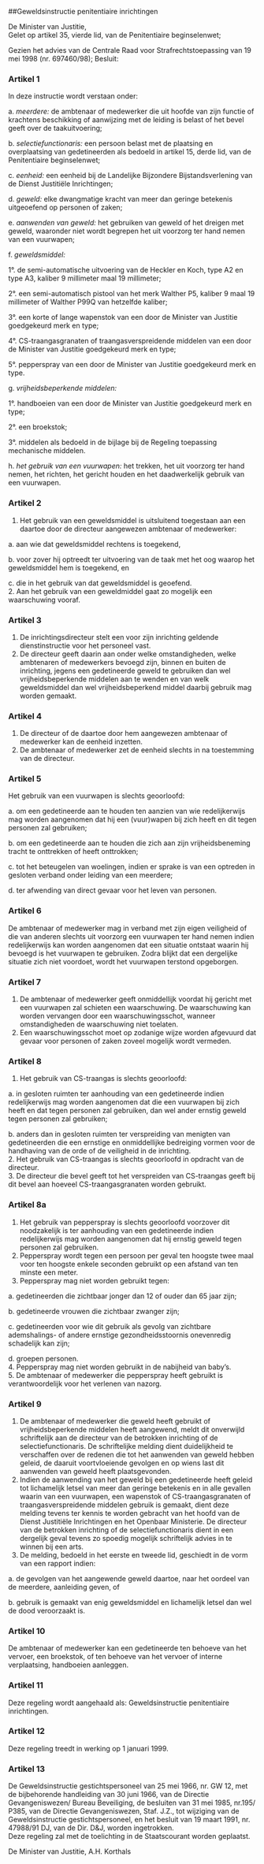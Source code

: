<meta http-equiv='Content-Type' content='text/html; charset=utf-8' />

##Geweldsinstructie penitentiaire inrichtingen

De Minister van Justitie,  
Gelet op artikel 35, vierde lid, van de Penitentiaire beginselenwet;

Gezien het advies van de Centrale Raad voor Strafrechtstoepassing van 19 mei 1998 (nr. 697460/98);
Besluit:    

### Artikel  1  

In deze instructie wordt verstaan onder: 

a. *meerdere:* de ambtenaar of medewerker die uit hoofde van zijn functie of krachtens beschikking of aanwijzing met de leiding is belast of het bevel geeft over de taakuitvoering;  

b. *selectiefunctionaris:* een persoon belast met de plaatsing en overplaatsing van gedetineerden als bedoeld in artikel 15, derde lid, van de Penitentiaire beginselenwet;  

c. *eenheid:* een eenheid bij de Landelijke Bijzondere Bijstandsverlening van de Dienst Justitiële Inrichtingen;  

d. *geweld:* elke dwangmatige kracht van meer dan geringe betekenis uitgeoefend op personen of zaken;  

e. *aanwenden van geweld:* het gebruiken van geweld of het dreigen met geweld, waaronder niet wordt begrepen het uit voorzorg ter hand nemen van een vuurwapen;  

f.  *geweldsmiddel:*  

1°. de semi-automatische uitvoering van de Heckler en Koch, type A2 en type A3, kaliber 9 millimeter maal 19 millimeter;  

2°. een semi-automatisch pistool van het merk Walther P5, kaliber 9 maal 19 millimeter of Walther P99Q van hetzelfde kaliber;  

3°. een korte of lange wapenstok van een door de Minister van Justitie goedgekeurd merk en type;  

4°. CS-traangasgranaten of traangasverspreidende middelen van een door de Minister van Justitie goedgekeurd merk en type;  

5°. pepperspray van een door de Minister van Justitie goedgekeurd merk en type.    

g.  *vrijheidsbeperkende middelen:*  

1°. handboeien van een door de Minister van Justitie goedgekeurd merk en type;  

2°. een broekstok;  

3°. middelen als bedoeld in de bijlage bij de Regeling toepassing mechanische middelen.    

h. *het gebruik van een vuurwapen:* het trekken, het uit voorzorg ter hand nemen, het richten, het gericht houden en het daadwerkelijk gebruik van een vuurwapen.    

### Artikel  2  

1.  Het gebruik van een geweldsmiddel is uitsluitend toegestaan aan een daartoe door de directeur aangewezen ambtenaar of medewerker: 

a. aan wie dat geweldsmiddel rechtens is toegekend,  

b. voor zover hij optreedt ter uitvoering van de taak met het oog waarop het geweldsmiddel hem is toegekend, en  

c. die in het gebruik van dat geweldsmiddel is geoefend.     
2.  Aan het gebruik van een geweldmiddel gaat zo mogelijk een waarschuwing vooraf.   

### Artikel  3  

1.  De inrichtingsdirecteur stelt een voor zijn inrichting geldende dienstinstructie voor het personeel vast.   
2.  De directeur geeft daarin aan onder welke omstandigheden, welke ambtenaren of medewerkers bevoegd zijn, binnen en buiten de inrichting, jegens een gedetineerde geweld te gebruiken dan wel vrijheidsbeperkende middelen aan te wenden en van welk geweldsmiddel dan wel vrijheidsbeperkend middel daarbij gebruik mag worden gemaakt.   

### Artikel  4  

1.  De directeur of de daartoe door hem aangewezen ambtenaar of medewerker kan de eenheid inzetten.   
2.  De ambtenaar of medewerker zet de eenheid slechts in na toestemming van de directeur.   

### Artikel  5  

Het gebruik van een vuurwapen is slechts geoorloofd: 

a. om een gedetineerde aan te houden ten aanzien van wie redelijkerwijs mag worden aangenomen dat hij een (vuur)wapen bij zich heeft en dit tegen personen zal gebruiken;  

b. om een gedetineerde aan te houden die zich aan zijn vrijheidsbeneming tracht te onttrekken of heeft onttrokken;  

c. tot het beteugelen van woelingen, indien er sprake is van een optreden in gesloten verband onder leiding van een meerdere;  

d. ter afwending van direct gevaar voor het leven van personen.    

### Artikel  6  

De ambtenaar of medewerker mag in verband met zijn eigen veiligheid of die van anderen slechts uit voorzorg een vuurwapen ter hand nemen indien redelijkerwijs kan worden aangenomen dat een situatie ontstaat waarin hij bevoegd is het vuurwapen te gebruiken. Zodra blijkt dat een dergelijke situatie zich niet voordoet, wordt het vuurwapen terstond opgeborgen.  

### Artikel  7  

1.  De ambtenaar of medewerker geeft onmiddellijk voordat hij gericht met een vuurwapen zal schieten een waarschuwing. De waarschuwing kan worden vervangen door een waarschuwingsschot, wanneer omstandigheden de waarschuwing niet toelaten.   
2.  Een waarschuwingsschot moet op zodanige wijze worden afgevuurd dat gevaar voor personen of zaken zoveel mogelijk wordt vermeden.   

### Artikel  8  

1.  Het gebruik van CS-traangas is slechts geoorloofd: 

a. in gesloten ruimten ter aanhouding van een gedetineerde indien redelijkerwijs mag worden aangenomen dat die een vuurwapen bij zich heeft en dat tegen personen zal gebruiken, dan wel ander ernstig geweld tegen personen zal gebruiken;  

b. anders dan in gesloten ruimten ter verspreiding van menigten van gedetineerden die een ernstige en onmiddellijke bedreiging vormen voor de handhaving van de orde of de veiligheid in de inrichting.     
2.  Het gebruik van CS-traangas is slechts geoorloofd in opdracht van de directeur.   
3.  De directeur die bevel geeft tot het verspreiden van CS-traangas geeft bij dit bevel aan hoeveel CS-traangasgranaten worden gebruikt.   

### Artikel  8a  

1.  Het gebruik van pepperspray is slechts geoorloofd voorzover dit noodzakelijk is ter aanhouding van een gedetineerde indien redelijkerwijs mag worden aangenomen dat hij ernstig geweld tegen personen zal gebruiken.   
2.  Pepperspray wordt tegen een persoon per geval ten hoogste twee maal voor ten hoogste enkele seconden gebruikt op een afstand van ten minste een meter.   
3.  Pepperspray mag niet worden gebruikt tegen: 

a. gedetineerden die zichtbaar jonger dan 12 of ouder dan 65 jaar zijn;  

b. gedetineerde vrouwen die zichtbaar zwanger zijn;  

c. gedetineerden voor wie dit gebruik als gevolg van zichtbare ademshalings- of andere ernstige gezondheidsstoornis onevenredig schadelijk kan zijn;  

d. groepen personen.     
4.  Pepperspray mag niet worden gebruikt in de nabijheid van baby’s.   
5.  De ambtenaar of medewerker die pepperspray heeft gebruikt is verantwoordelijk voor het verlenen van nazorg.   

### Artikel  9  

1.  De ambtenaar of medewerker die geweld heeft gebruikt of vrijheidsbeperkende middelen heeft aangewend, meldt dit onverwijld schriftelijk aan de directeur van de betrokken inrichting of de selectiefunctionaris. De schriftelijke melding dient duidelijkheid te verschaffen over de redenen die tot het aanwenden van geweld hebben geleid, de daaruit voortvloeiende gevolgen en op wiens last dit aanwenden van geweld heeft plaatsgevonden.   
2.  Indien de aanwending van het geweld bij een gedetineerde heeft geleid tot lichamelijk letsel van meer dan geringe betekenis en in alle gevallen waarin van een vuurwapen, een wapenstok of CS-traangasgranaten of traangasverspreidende middelen gebruik is gemaakt, dient deze melding tevens ter kennis te worden gebracht van het hoofd van de Dienst Justitiële Inrichtingen en het Openbaar Ministerie. De directeur van de betrokken inrichting of de selectiefunctionaris dient in een dergelijk geval tevens zo spoedig mogelijk schriftelijk advies in te winnen bij een arts.   
3.  De melding, bedoeld in het eerste en tweede lid, geschiedt in de vorm van een rapport indien: 

a. de gevolgen van het aangewende geweld daartoe, naar het oordeel van de meerdere, aanleiding geven, of  

b. gebruik is gemaakt van enig geweldsmiddel en lichamelijk letsel dan wel de dood veroorzaakt is.     

### Artikel  10  

De ambtenaar of medewerker kan een gedetineerde ten behoeve van het vervoer, een broekstok, of ten behoeve van het vervoer of interne verplaatsing, handboeien aanleggen.  

### Artikel  11  

Deze regeling wordt aangehaald als: Geweldsinstructie penitentiaire inrichtingen.  

### Artikel  12  

Deze regeling treedt in werking op 1 januari 1999.  

### Artikel  13  

De Geweldsinstructie gestichtspersoneel van 25 mei 1966, nr. GW 12, met de bijbehorende handleiding van 30 juni 1966, van de Directie Gevangeniswezen/ Bureau Beveiliging, de besluiten van 31 mei 1985, nr.195/ P385, van de Directie Gevangeniswezen, Staf. J.Z., tot wijziging van de Geweldsinstructie gestichtspersoneel, en het besluit van 19 maart 1991, nr. 47988/91 DJ, van de Dir. D&J, worden ingetrokken.  
Deze regeling zal met de toelichting in de Staatscourant worden geplaatst.   

De Minister van Justitie, 
A.H. Korthals      

